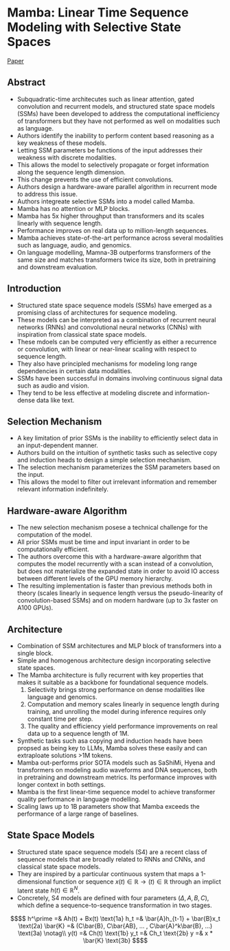 # Mamba: Linear Time Sequence Modeling with Selective State Spaces
[Paper](https://arxiv.org/abs/2312.00752)

## Abstract
- Subquadratic-time architecutes such as linear attention, gated convolution and recurrent models, 
and structured state space models (SSMs) have been developed to address the computational 
inefficiency of transformers but they have not performed as well on modalities such as language.
- Authors identify the inability to perform content based reasoning as a key weakness of these models.
- Letting SSM parameters be functions of the input addresses their weakness with discrete modalities.
- This allows the model to selectively propagate or forget information along the sequence length dimension.
- This change prevents the use of efficient convolutions.
- Authors design a hardware-aware parallel algorithm in recurrent mode to address this issue.
- Authors integreate selective SSMs into a model called Mamba.
- Mamba has no attention or MLP blocks.
- Mamba has 5x higher throughput than transformers and its scales linearly with sequence length.
- Performance improves on real data up to million-length sequences.
- Mamba achieves state-of-the-art performance across several modalities such as language, audio,
and genomics.
- On language modelling, Mamna-3B outperforms transformers of the same size and matches transformers
twice its size, both in pretraining and downstream evaluation.

## Introduction
- Structured state space sequence models (SSMs) have emerged as a promising class of architectures for
sequence modeling.
- These models can be interpreted as a combination of recurrent neural networks (RNNs) and convolutional
neural networks (CNNs) with inspiration from classical state space models.
- These mdoels can be computed very efficiently as either a recurrence or convolution, with linear or
near-linear scaling with respect to sequence length.
- They also have principled mechanisms for modeling long range dependencies in certain data modalities.
- SSMs have been successful in domains involving continuous signal data such as audio and vision.
- They tend to be less effective at modeling discrete and information-dense data like text.

## Selection Mechanism
- A key limitation of prior SSMs is the inability to efficiently select data in an input-dependent manner.
- Authors build on the intuition of synthetic tasks such as selective copy and induction heads to design
a simple selection mechanism.
- The selection mechanism parameterizes the SSM parameters based on the input.
- This allows the model to filter out irrelevant information and remember relevant information indefinitely.

## Hardware-aware Algorithm
- The new selection mechanism posese a technical challenge for the computation of the model.
- All prior SSMs must be time and input invariant in order to be computationally efficient.
- The authors overcome this with a hardware-aware algorithm that computes the model recurrently with a scan
instead of a convolution, but does not materialize the expanded state in order to avoid IO access between
different levels of the GPU memory hierarchy.
- The resulting implementation is faster than previous methods both in theory (scales linearly in sequence
length versus the pseudo-linearity of convolution-based SSMs) and on modern hardware (up to 3x faster on
A100 GPUs).

## Architecture
- Combination of SSM architectures and MLP block of transformers into a single block.
- Simple and homogenous architecture design incorporating selective state spaces.
- The Mamba architecture is fully recurrent with key properties that makes it suitable as a backbone for
foundational sequence models.
    1. Selectivity brings strong performance on dense modalities like language and genomics.
    2. Computation and memory scales linearly in sequence length during training, and unrolling the model
    during inference requires only constant time per step.
    3. The quality and efficiency yield performance improvements on real data up to a sequence length of 1M.
- Synthetic tasks such asa copying and induction heads have been propsed as being key to LLMs, Mamba
solves these easily and can extraploate solutions >1M tokens.
- Mamba out-performs prior SOTA models such as SaShiMi, Hyena and transformers on modeling audio waveforms
and DNA sequences, both in pretraining and downstream metrics. Its performance improves with longer context
in both settings.
- Mamba is the first linear-time sequence model to achieve transformer quality performance in language
modelling.
- Scaling laws up to 1B parameters show that Mamba exceeds the performance of a large range of baselines.

## State Space Models
- Structured state space sequence models (S4) are a recent class of sequence models that are broadly related
to RNNs and CNNs, and classical state space models.
- They are inspired by a particular continuous system that maps a 1-dimensional function or sequence 
$x(t)\in\mathbb{R}\rightarrow(t)\in\mathbb{R}$ through an implict latent state $h(t)\in\mathbb{R}^N$.
- Concretely, S4 models are defined with four parameters $(\Delta, A, B, C)$, which define a 
sequence-to-sequence transformation in two stages.

```math
$$
h^\prime =& Ah(t) + Bx(t) \text{1a} 
h_t =& \bar{A}h_{t-1} + \bar{B}x_t \text(2a) 
\bar{K} =& (C\bar{B}, C\bar{AB}, ... , C\bar{A}^k\bar{B}, ...) \text(3a) \notag\\
y(t) =& Ch(t) \text{1b} 
y_t =& Ch_t \text{2b}
y =& x * \bar{K} \text{3b}
$$
```
